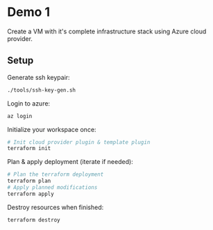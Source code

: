 # Demo 1
Create a VM with it's complete infrastructure stack using Azure cloud provider.

## Setup
Generate ssh keypair:
```bash
./tools/ssh-key-gen.sh
```

Login to azure:
```bash
az login
```

Initialize your workspace once:
```bash
# Init cloud provider plugin & template plugin
terraform init
```

Plan & apply deployment (iterate if needed):
```bash
# Plan the terraform deployment
terraform plan
# Apply planned modifications
terraform apply
```

Destroy resources when finished:
```bash
terraform destroy
```